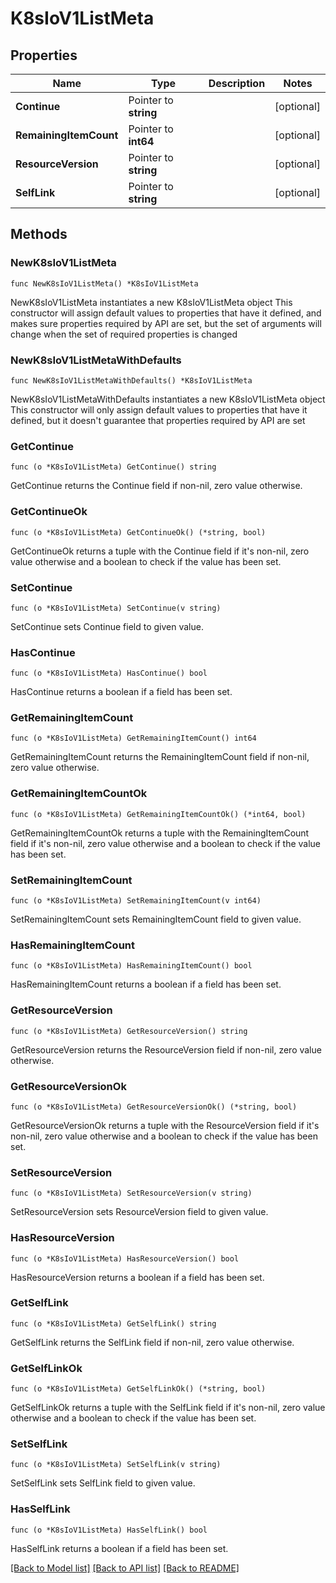 # K8sIoV1ListMeta

## Properties

Name | Type | Description | Notes
------------ | ------------- | ------------- | -------------
**Continue** | Pointer to **string** |  | [optional] 
**RemainingItemCount** | Pointer to **int64** |  | [optional] 
**ResourceVersion** | Pointer to **string** |  | [optional] 
**SelfLink** | Pointer to **string** |  | [optional] 

## Methods

### NewK8sIoV1ListMeta

`func NewK8sIoV1ListMeta() *K8sIoV1ListMeta`

NewK8sIoV1ListMeta instantiates a new K8sIoV1ListMeta object
This constructor will assign default values to properties that have it defined,
and makes sure properties required by API are set, but the set of arguments
will change when the set of required properties is changed

### NewK8sIoV1ListMetaWithDefaults

`func NewK8sIoV1ListMetaWithDefaults() *K8sIoV1ListMeta`

NewK8sIoV1ListMetaWithDefaults instantiates a new K8sIoV1ListMeta object
This constructor will only assign default values to properties that have it defined,
but it doesn't guarantee that properties required by API are set

### GetContinue

`func (o *K8sIoV1ListMeta) GetContinue() string`

GetContinue returns the Continue field if non-nil, zero value otherwise.

### GetContinueOk

`func (o *K8sIoV1ListMeta) GetContinueOk() (*string, bool)`

GetContinueOk returns a tuple with the Continue field if it's non-nil, zero value otherwise
and a boolean to check if the value has been set.

### SetContinue

`func (o *K8sIoV1ListMeta) SetContinue(v string)`

SetContinue sets Continue field to given value.

### HasContinue

`func (o *K8sIoV1ListMeta) HasContinue() bool`

HasContinue returns a boolean if a field has been set.

### GetRemainingItemCount

`func (o *K8sIoV1ListMeta) GetRemainingItemCount() int64`

GetRemainingItemCount returns the RemainingItemCount field if non-nil, zero value otherwise.

### GetRemainingItemCountOk

`func (o *K8sIoV1ListMeta) GetRemainingItemCountOk() (*int64, bool)`

GetRemainingItemCountOk returns a tuple with the RemainingItemCount field if it's non-nil, zero value otherwise
and a boolean to check if the value has been set.

### SetRemainingItemCount

`func (o *K8sIoV1ListMeta) SetRemainingItemCount(v int64)`

SetRemainingItemCount sets RemainingItemCount field to given value.

### HasRemainingItemCount

`func (o *K8sIoV1ListMeta) HasRemainingItemCount() bool`

HasRemainingItemCount returns a boolean if a field has been set.

### GetResourceVersion

`func (o *K8sIoV1ListMeta) GetResourceVersion() string`

GetResourceVersion returns the ResourceVersion field if non-nil, zero value otherwise.

### GetResourceVersionOk

`func (o *K8sIoV1ListMeta) GetResourceVersionOk() (*string, bool)`

GetResourceVersionOk returns a tuple with the ResourceVersion field if it's non-nil, zero value otherwise
and a boolean to check if the value has been set.

### SetResourceVersion

`func (o *K8sIoV1ListMeta) SetResourceVersion(v string)`

SetResourceVersion sets ResourceVersion field to given value.

### HasResourceVersion

`func (o *K8sIoV1ListMeta) HasResourceVersion() bool`

HasResourceVersion returns a boolean if a field has been set.

### GetSelfLink

`func (o *K8sIoV1ListMeta) GetSelfLink() string`

GetSelfLink returns the SelfLink field if non-nil, zero value otherwise.

### GetSelfLinkOk

`func (o *K8sIoV1ListMeta) GetSelfLinkOk() (*string, bool)`

GetSelfLinkOk returns a tuple with the SelfLink field if it's non-nil, zero value otherwise
and a boolean to check if the value has been set.

### SetSelfLink

`func (o *K8sIoV1ListMeta) SetSelfLink(v string)`

SetSelfLink sets SelfLink field to given value.

### HasSelfLink

`func (o *K8sIoV1ListMeta) HasSelfLink() bool`

HasSelfLink returns a boolean if a field has been set.


[[Back to Model list]](../README.md#documentation-for-models) [[Back to API list]](../README.md#documentation-for-api-endpoints) [[Back to README]](../README.md)


